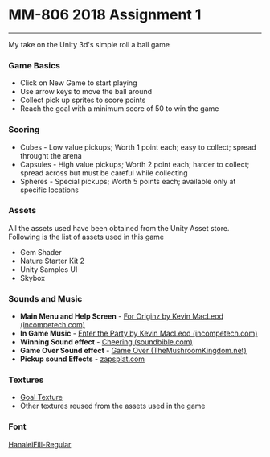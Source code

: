 # MM-806 2018 Assignment 1
---
My take on the Unity 3d's simple roll a ball game

### Game Basics

- Click on New Game to start playing
- Use arrow keys to move the ball around
- Collect pick up sprites to score points
- Reach the goal with a minimum score of 50 to win the game
 
### Scoring
- Cubes - Low value pickups; Worth 1 point each; easy to collect; spread throught the arena
- Capsules - High value pickups; Worth 2 point each; harder to collect; spread across but must be careful while collecting
- Spheres - Special pickups; Worth 5 points each; available only at specific locations

### Assets 
All the assets used have been obtained from the Unity Asset store. Following is the list of assets used in this game
- Gem Shader
- Nature Starter Kit 2
- Unity Samples UI
- Skybox

### Sounds and Music
- **Main Menu and Help Screen** - [For Originz by Kevin MacLeod (incompetech.com)](https://incompetech.com/music/royalty-free/index.html?isrc=USUAN1100700)
- **In Game Music** - [Enter the Party by Kevin MacLeod (incompetech.com)](https://incompetech.com/music/royalty-free/index.html?isrc=USUAN1100240)
- **Winning Sound effect** - [Cheering (soundbible.com)](https://soundbible.com/621-Cheering.html)
- **Game Over Sound effect** - [Game Over (TheMushroomKingdom.net)](https://themushroomkingdom.net/media/smb/wav)
- **Pickup sound Effects** - [zapsplat.com](zapsplat.com)

### Textures
- [Goal Texture](http://img05.deviantart.net/56c2/i/2012/009/7/1/black_and_white_checkered_background_by_g123u-d4lqdbh)
- Other textures reused from the assets used in the game

### Font
[HanaleiFill-Regular](https://fonts.google.com/specimen/Hanalei+Fill)

